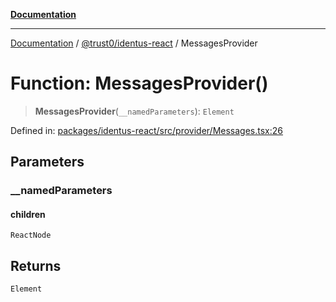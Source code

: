 [**Documentation**](../../../README.md)

***

[Documentation](../../../README.md) / [@trust0/identus-react](../README.md) / MessagesProvider

# Function: MessagesProvider()

> **MessagesProvider**(`__namedParameters`): `Element`

Defined in: [packages/identus-react/src/provider/Messages.tsx:26](https://github.com/trust0-project/identus/blob/1c55c51adec5b41bade4f7cf716b0eaa0edf6a82/packages/identus-react/src/provider/Messages.tsx#L26)

## Parameters

### \_\_namedParameters

#### children

`ReactNode`

## Returns

`Element`
